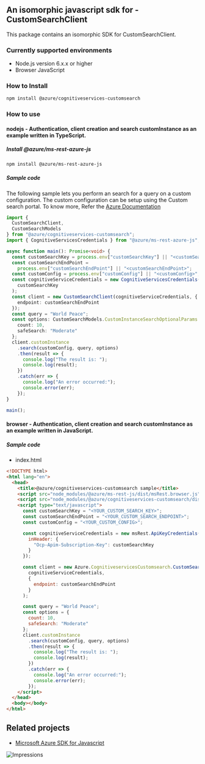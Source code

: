 ## An isomorphic javascript sdk for - CustomSearchClient

This package contains an isomorphic SDK for CustomSearchClient.

### Currently supported environments

- Node.js version 6.x.x or higher
- Browser JavaScript

### How to Install

```bash
npm install @azure/cognitiveservices-customsearch
```

### How to use

#### nodejs - Authentication, client creation and search customInstance as an example written in TypeScript.

##### Install @azure/ms-rest-azure-js

```bash
npm install @azure/ms-rest-azure-js
```

##### Sample code
The following sample lets you perform an search for a query on a custom configuration. The custom configuration can be setup using the Custom search portal. To know more, Refer the [Azure Documentation](https://docs.microsoft.com/en-us/azure/cognitive-services/bing-custom-search/)

```typescript
import {
  CustomSearchClient,
  CustomSearchModels
} from "@azure/cognitiveservices-customsearch";
import { CognitiveServicesCredentials } from "@azure/ms-rest-azure-js";

async function main(): Promise<void> {
  const customSearchKey = process.env["customSearchKey"] || "<customSearchKey>";
  const customSearchEndPoint =
    process.env["customSearchEndPoint"] || "<customSearchEndPoint>";
  const customConfig = process.env["customConfig"] || "<customConfig>";
  const cognitiveServiceCredentials = new CognitiveServicesCredentials(
    customSearchKey
  );
  const client = new CustomSearchClient(cognitiveServiceCredentials, {
    endpoint: customSearchEndPoint
  });
  const query = "World Peace";
  const options: CustomSearchModels.CustomInstanceSearchOptionalParams = {
    count: 10,
    safeSearch: "Moderate"
  };
  client.customInstance
    .search(customConfig, query, options)
    .then(result => {
      console.log("The result is: ");
      console.log(result);
    })
    .catch(err => {
      console.log("An error occurred:");
      console.error(err);
    });
}

main();
```

#### browser - Authentication, client creation and search customInstance as an example written in JavaScript.

##### Sample code

- index.html
```html
<!DOCTYPE html>
<html lang="en">
  <head>
    <title>@azure/cognitiveservices-customsearch sample</title>
    <script src="node_modules/@azure/ms-rest-js/dist/msRest.browser.js"></script>
    <script src="node_modules/@azure/cognitiveservices-customsearch/dist/cognitiveservices-customsearch.js"></script>
    <script type="text/javascript">
      const customSearchKey = "<YOUR_CUSTOM_SEARCH_KEY>";
      const customSearchEndPoint = "<YOUR_CUSTOM_SEARCH_ENDPOINT>";
      const customConfig = "<YOUR_CUSTOM_CONFIG>";

      const cognitiveServiceCredentials = new msRest.ApiKeyCredentials({
        inHeader: {
          "Ocp-Apim-Subscription-Key": customSearchKey
        }
      });

      const client = new Azure.CognitiveservicesCustomsearch.CustomSearchClient(
        cognitiveServiceCredentials,
        {
          endpoint: customSearchEndPoint
        }
      );

      const query = "World Peace";
      const options = {
        count: 10,
        safeSearch: "Moderate"
      };
      client.customInstance
        .search(customConfig, query, options)
        .then(result => {
          console.log("The result is: ");
          console.log(result);
        })
        .catch(err => {
          console.log("An error occurred:");
          console.error(err);
        });
    </script>
  </head>
  <body></body>
</html>
```

## Related projects

- [Microsoft Azure SDK for Javascript](https://github.com/Azure/azure-sdk-for-js)

![Impressions](https://azure-sdk-impressions.azurewebsites.net/api/impressions/azure-sdk-for-js/sdk/cognitiveservices/cognitiveservices-customsearch/README.png)
